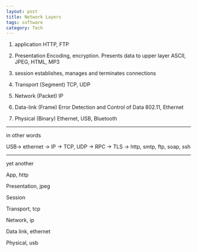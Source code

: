 ```yaml
---
layout: post
title: Network Layers
tags: software     
category: Tech 
---
```


1. application
HTTP, FTP

2. Presentation
Encoding, encryption. Presents data to upper layer
ASCII, JPEG, HTML, MP3

3. session
establishes, manages and terminates connections


4. Transport (Segment)
TCP, UDP

5. Network (Packet)
IP

6. Data-link (Frame)
Error Detection and Control of Data
802.11, Ethernet

7. Physical (Binary)
Ethernet, USB, Bluetooth

---

in other words 

USB-> ethernet -> IP -> TCP, UDP -> RPC  -> TLS  -> http, smtp, ftp, soap, ssh

---

yet another 

App, http

Presentation, jpeg

Session 

Transport, tcp

Network, ip

Data link, ethernet

Physical, usb